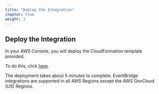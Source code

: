 ```yaml
---
title: "Deploy the Integration"
chapter: true
weight: 3
---
```


## Deploy the Integration

In your AWS Console, you will deploy the CloudFormation template provided.

To do this, click [here](https://fwd.aws/k54Ky?).

The deployment takes about 5 minutes to complete. EventBridge integrations are supported in all AWS Regions except the AWS GovCloud (US) Regions.




